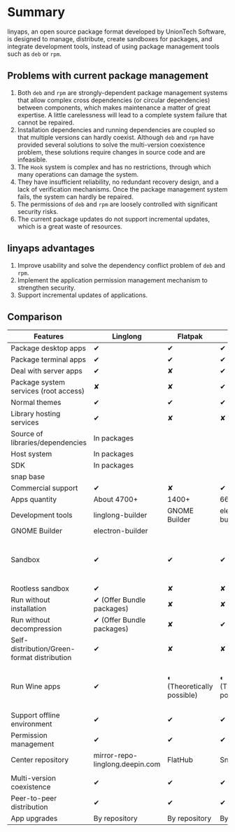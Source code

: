 <!--
SPDX-FileCopyrightText: 2023 UnionTech Software Technology Co., Ltd.

SPDX-License-Identifier: LGPL-3.0-or-later
-->

# Summary

linyaps, an open source package format developed by UnionTech Software, is designed to manage, distribute, create sandboxes for packages, and integrate development tools, instead of using package management tools such as `deb` or `rpm`.

## Problems with current package management

1. Both `deb` and `rpm` are strongly-dependent package management systems that allow complex cross dependencies (or circular dependencies) between components, which makes maintenance a matter of great expertise. A little carelessness will lead to a complete system failure that cannot be repaired.
2. Installation dependencies and running dependencies are coupled so that multiple versions can hardly coexist. Although `deb` and `rpm` have provided several solutions to solve the multi-version coexistence problem, these solutions require changes in source code and are infeasible.
3. The `Hook` system is complex and has no restrictions, through which many operations can damage the system.
4. They have insufficient reliability, no redundant recovery design, and a lack of verification mechanisms. Once the package management system fails, the system can hardly be repaired.
5. The permissions of `deb` and `rpm` are loosely controlled with significant security risks.
6. The current package updates do not support incremental updates, which is a great waste of resources.

## linyaps advantages

1. Improve usability and solve the dependency conflict problem of `deb` and `rpm`.
2. Implement the application permission management mechanism to strengthen security.
3. Support incremental updates of applications.

## Comparison

| Features                                    | Linglong                        | Flatpak                    | Snap                       | AppImage                                                 |
| ------------------------------------------- | ------------------------------- | -------------------------- | -------------------------- | -------------------------------------------------------- |
| Package desktop apps                        | ✔                              | ✔                         | ✔                         | ✔                                                       |
| Package terminal apps                       | ✔                              | ✔                         | ✔                         | ✔                                                       |
| Deal with server apps                       | ✔                              | ✘                          | ✔                         | ✘                                                        |
| Package system services (root access)       | ✘                               | ✘                          | ✔                         | ✘                                                        |
| Normal themes                               | ✔                              | ✔                         | ✔                         | ✔                                                       |
| Library hosting services                    | ✔                              | ✘                          | ✘                          | ✘                                                        |
| Source of libraries/dependencies            | In packages                     |                            |                            |                                                          |
| Host system                                 | In packages                     |                            |                            |                                                          |
| SDK                                         | In packages                     |                            |                            |                                                          |
| snap base                                   |                                 |                            |                            |                                                          |
| Commercial support                          | ✔                              | ✘                          | ✔                         | ✘                                                        |
| Apps quantity                               | About 4700+                     | 1400+                      | 6600+                      | 1300+                                                    |
| Development tools                           | linglong-builder                | GNOME Builder              | electron-builder           |                                                          |
| GNOME Builder                               | electron-builder                |                            |                            |                                                          |
| Sandbox                                     | ✔                              | ✔                         | ✔                         | ◐ (Not officially available, but technically feasible)   |
| Rootless sandbox                            | ✔                              | ✘                          | ✘                          | ✘                                                        |
| Run without installation                    | ✔ (Offer Bundle packages)      | ✘                          | ✘                          | ✔                                                       |
| Run without decompression                   | ✔ (Offer Bundle packages)      | ✘                          | ✔                         | ✔                                                       |
| Self-distribution/Green-format distribution | ✔                              | ✘                          | ✘                          | ✔                                                       |
| Run Wine apps                               | ✔                              | ◐ (Theoretically possible) | ◐ (Theoretically possible) | ◐ (Use LD to modify open calls, with poor compatibility) |
| Support offline environment                 | ✔                              | ✔                         | ✔                         | ✔                                                       |
| Permission management                       | ✔                              | ✔                         | ✔                         | ✘                                                        |
| Center repository                           | mirror-repo-linglong.deepin.com | FlatHub                    | Snap Store                 | AppImageHub                                              |
|                                             |                                 |                            |                            |                                                          |
| Multi-version coexistence                   | ✔                              | ✔                         | ✔                         | ✔                                                       |
| Peer-to-peer distribution                   | ✔                              | ✔                         | ✔                         | ✔                                                       |
| App upgrades                                | By repository                   | By repository              | By repository              | By official tool                                         |
